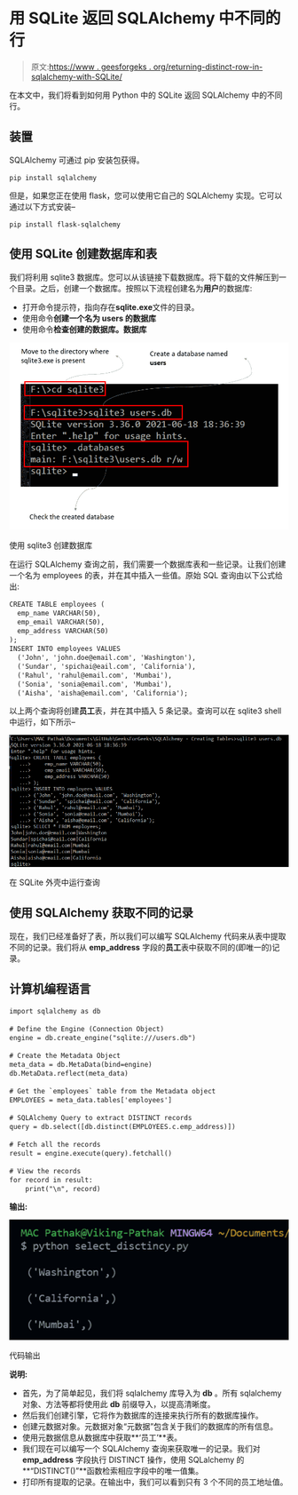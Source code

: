 # 用 SQLite 返回 SQLAlchemy 中不同的行

> 原文:[https://www . geesforgeks . org/returning-distinct-row-in-sqlalchemy-with-SQLite/](https://www.geeksforgeeks.org/returning-distinct-rows-in-sqlalchemy-with-sqlite/)

在本文中，我们将看到如何用 Python 中的 SQLite 返回 SQLAlchemy 中的不同行。

## 装置

SQLAlchemy 可通过 pip 安装包获得。

```
pip install sqlalchemy
```

但是，如果您正在使用 flask，您可以使用它自己的 SQLAlchemy 实现。它可以通过以下方式安装–

```
pip install flask-sqlalchemy
```

## 使用 SQLite 创建数据库和表

我们将利用 sqlite3 数据库。您可以从该链接下载数据库。将下载的文件解压到一个目录。之后，创建一个数据库。按照以下流程创建名为**用户**的数据库:

*   打开命令提示符，指向存在**sqlite.exe**文件的目录。
*   使用命令**创建一个名为 users 的数据库**
*   使用命令**检查创建的数据库。数据库**

![](img/89b9ae46d6f3d955a0678e5792a5f76c.png)

使用 sqlite3 创建数据库

在运行 SQLAlchemy 查询之前，我们需要一个数据库表和一些记录。让我们创建一个名为 employees 的表，并在其中插入一些值。原始 SQL 查询由以下公式给出:

```
CREATE TABLE employees (
  emp_name VARCHAR(50),
  emp_email VARCHAR(50),
  emp_address VARCHAR(50)
);
INSERT INTO employees VALUES
  ('John', 'john.doe@email.com', 'Washington'),
  ('Sundar', 'spichai@eail.com', 'California'),
  ('Rahul', 'rahul@email.com', 'Mumbai'),
  ('Sonia', 'sonia@email.com', 'Mumbai'),
  ('Aisha', 'aisha@email.com', 'California');
```

以上两个查询将创建**员工**表，并在其中插入 5 条记录。查询可以在 sqlite3 shell 中运行，如下所示–

![](img/f161f12771641d6fb12ed83fe85e6491.png)

在 SQLite 外壳中运行查询

## 使用 SQLAlchemy 获取不同的记录

现在，我们已经准备好了表，所以我们可以编写 SQLAlchemy 代码来从表中提取不同的记录。我们将从 **emp_address** 字段的**员工**表中获取不同的(即唯一的)记录。

## 计算机编程语言

```
import sqlalchemy as db

# Define the Engine (Connection Object)
engine = db.create_engine("sqlite:///users.db")

# Create the Metadata Object
meta_data = db.MetaData(bind=engine)
db.MetaData.reflect(meta_data)

# Get the `employees` table from the Metadata object
EMPLOYEES = meta_data.tables['employees']

# SQLAlchemy Query to extract DISTINCT records
query = db.select([db.distinct(EMPLOYEES.c.emp_address)])

# Fetch all the records
result = engine.execute(query).fetchall()

# View the records
for record in result:
    print("\n", record)
```

**输出:**

![](img/799837403ea2e998248e744ebfcd58a2.png)

代码输出

**说明:**

*   首先，为了简单起见，我们将 sqlalchemy 库导入为 **db** 。所有 sqlalchemy 对象、方法等都将使用此 **db** 前缀导入，以提高清晰度。
*   然后我们创建引擎，它将作为数据库的连接来执行所有的数据库操作。
*   创建元数据对象。元数据对象“元数据”包含关于我们的数据库的所有信息。
*   使用元数据信息从数据库中获取**‘员工’**表。
*   我们现在可以编写一个 SQLAlchemy 查询来获取唯一的记录。我们对 **emp_address** 字段执行 DISTINCT 操作，使用 SQLalchemy 的**“DISTINCT()”**函数检索相应字段中的唯一值集。
*   打印所有提取的记录。在输出中，我们可以看到只有 3 个不同的员工地址值。